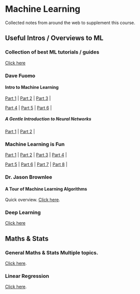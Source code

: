 # Machine Learning

Collected notes from around the web to supplement this course.

## Useful Intros / Overviews to ML

### Collection of best ML tutorials / guides

[Click here](https://unsupervisedmethods.com/over-150-of-the-best-machine-learning-nlp-and-python-tutorials-ive-found-ffce2939bd78)

### Dave Fuomo

#### Intro to Machine Learning
[Part 1](https://medium.com/simple-ai/intro-to-machine-learning-iml-1-c9ea966976b6) |
[Part 2](https://medium.com/simple-ai/decision-tree-learning-intro-to-machine-learning-2-8592720a739e) |
[Part 3](https://medium.com/simple-ai/pandas-library-in-a-nutshell-intro-to-machine-learning-3-acbd39ec5c9c) |

[Part 4](https://medium.com/simple-ai/how-good-is-your-model-intro-to-machine-learning-4-ec7289bb7dca) | [Part 5](https://medium.com/simple-ai/classification-versus-regression-intro-to-machine-learning-5-5566efd4cb83) | [Part 6](https://medium.com/simple-ai/linear-regression-intro-to-machine-learning-6-6e320dbdaf06) |

##### A Gentle Introduction to Neural Networks

[Part 1](https://medium.com/towards-data-science/a-gentle-introduction-to-neural-networks-series-part-1-2b90b87795bc) | [Part 2](https://medium.com/towards-data-science/build-neural-network-from-scratch-part-2-673ec7cdd89f) |

### Machine Learning is Fun

[Part 1](https://medium.com/@ageitgey/machine-learning-is-fun-80ea3ec3c471) | [Part 2](https://medium.com/@ageitgey/machine-learning-is-fun-part-2-a26a10b68df3) | [Part 3](https://medium.com/@ageitgey/machine-learning-is-fun-part-3-deep-learning-and-convolutional-neural-networks-f40359318721) | [Part 4](https://medium.com/@ageitgey/machine-learning-is-fun-part-4-modern-face-recognition-with-deep-learning-c3cffc121d78) |

[Part 5](https://medium.com/@ageitgey/machine-learning-is-fun-part-5-language-translation-with-deep-learning-and-the-magic-of-sequences-2ace0acca0aa) | [Part 6](https://medium.com/@ageitgey/machine-learning-is-fun-part-6-how-to-do-speech-recognition-with-deep-learning-28293c162f7a) | [Part 7](https://medium.com/@ageitgey/abusing-generative-adversarial-networks-to-make-8-bit-pixel-art-e45d9b96cee7) | [Part 8](https://medium.com/@ageitgey/machine-learning-is-fun-part-8-how-to-intentionally-trick-neural-networks-b55da32b7196) |

### Dr. Jason Brownlee

#### A Tour of Machine Learning Algorithms

Quick overview. [Click here](https://machinelearningmastery.com/a-tour-of-machine-learning-algorithms/).

### Deep Learning

[Click here](http://lineardata.net/the-no-bullsht-guide-to-deep-learning/)

## Maths & Stats

### General Maths & Stats Multiple topics.  
[Click here](http://www.mathsisfun.com/index.htm).

### Linear Regression
[Click here](http://onlinestatbook.com/2/regression/intro.html).
